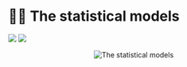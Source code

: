 # ✍🏻 The statistical models

![](https://img.shields.io/badge/Editor-Google%20Colab-brightgreen)
![](https://img.shields.io/badge/Code-Python-blue)

<p align="center">
  <img src="https://www.bestproxyreviews.com/wp-content/uploads/2020/09/Statistical-Analysis-Methods.jpg" alt="The statistical models"/>
</p>

